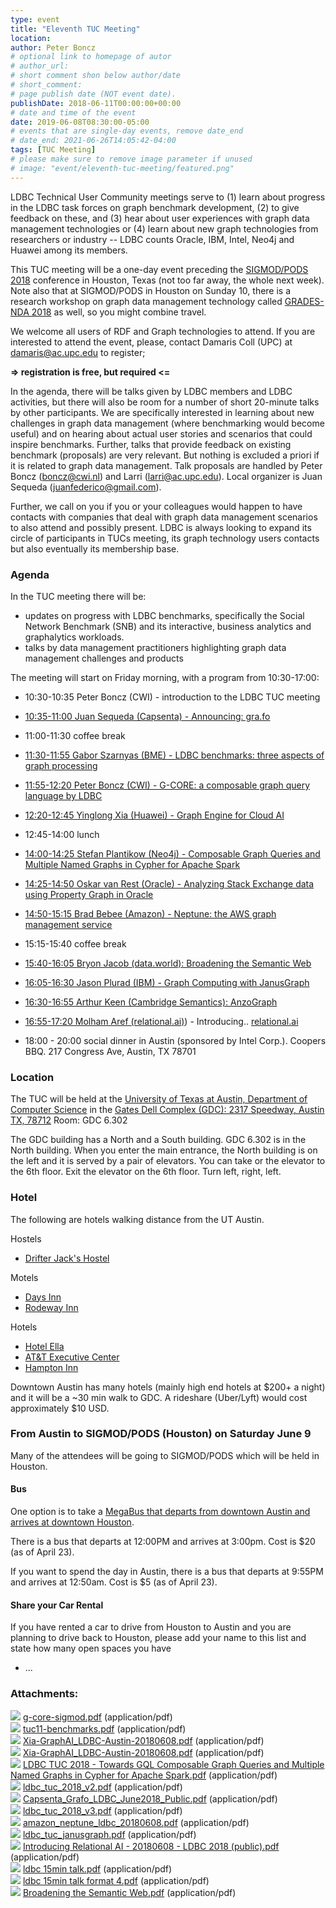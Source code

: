 ```yaml
---
type: event
title: "Eleventh TUC Meeting"
location: 
author: Peter Boncz
# optional link to homepage of autor
# author_url: 
# short comment shon below author/date
# short_comment:
# page publish date (NOT event date).
publishDate: 2018-06-11T00:00:00+00:00
# date and time of the event
date: 2019-06-08T08:30:00-05:00
# events that are single-day events, remove date_end
# date_end: 2021-06-26T14:05:42-04:00
tags: [TUC Meeting]
# please make sure to remove image parameter if unused
# image: "event/eleventh-tuc-meeting/featured.png"
---
```


LDBC Technical User Community meetings serve to (1) learn about progress
in the LDBC task forces on graph benchmark development, (2) to give
feedback on these, and (3) hear about user experiences with graph data
management technologies or (4) learn about new graph technologies from
researchers or industry -- LDBC counts Oracle, IBM, Intel, Neo4j and
Huawei among its members.

This TUC meeting will be a one-day event
preceding the [SIGMOD/PODS 2018](https://sigmod2018.org/) conference in Houston,
Texas (not too far away, the whole next week). Note also that at
SIGMOD/PODS in Houston on Sunday 10, there is a research workshop on
graph data management technology called [GRADES-NDA
2018](https://sites.google.com/site/gradesnda2018/) as
well, so you might combine travel.

We welcome all users of RDF and Graph technologies to attend. If you are
interested to attend the event, please, contact Damaris Coll (UPC)
at <damaris@ac.upc.edu> to register;

**=\> registration is free, but required \<=**

In the agenda, there will be talks given by LDBC members and LDBC
activities, but there will also be room for a number of short 20-minute
talks by other participants. We are specifically interested in learning
about new challenges in graph data management (where benchmarking would
become useful) and on hearing about actual user stories and scenarios
that could inspire benchmarks. Further, talks that provide feedback on
existing benchmark (proposals) are very relevant. But nothing is
excluded a priori if it is related to graph data management. Talk
proposals are handled by Peter Boncz (<boncz@cwi.nl>) and Larri
([larri\@ac.upc.edu](mailto:larri@ac.upc.ed)). Local
organizer is Juan Sequeda (<juanfederico@gmail.com>).

Further, we call on you if you or your colleagues would happen to have
contacts with companies that deal with graph data management scenarios
to also attend and possibly present. LDBC is always looking to expand
its circle of participants in TUCs meeting, its graph technology users
contacts but also eventually its membership base.

### Agenda

In the TUC meeting there will be:

-   updates on progress with LDBC benchmarks, specifically the Social
    Network Benchmark (SNB) and its interactive, business analytics and
    graphalytics workloads.
-   talks by data management practitioners highlighting graph data
    management challenges and products

The  meeting will start on Friday morning,  with a program from
10:30-17:00:

-   10:30-10:35 Peter Boncz (CWI) - introduction to the LDBC TUC
    meeting

-   [10:35-11:00 Juan Sequeda (Capsenta) - Announcing: gra.fo](attachments/91422722/99090478.pdf)

-   11:00-11:30 coffee break

-   [11:30-11:55 Gabor Szarnyas (BME) - LDBC benchmarks: three
    aspects of graph processing](attachments/91422722/99090466.pdf)

-   [11:55-12:20 Peter Boncz (CWI) - G-CORE: a composable graph query
    language by LDBC](attachments/91422722/99090463.pdf)

-   [12:20-12:45 Yinglong Xia (Huawei) - Graph Engine for Cloud AI](attachments/91422722/99090472.pdf)

-   12:45-14:00 lunch

-   [14:00-14:25 Stefan Plantikow (Neo4j) - Composable Graph Queries and
    Multiple Named Graphs in Cypher for Apache Spark](attachments/91422722/99090474.pdf)

-   [14:25-14:50 Oskar van Rest (Oracle) - Analyzing Stack
    Exchange data using Property Graph in Oracle](attachments/91422722/99090481.pdf)

-   [14:50-15:15 Brad Bebee (Amazon) - Neptune: the AWS graph management service](attachments/91422722/99090485.pdf)

-   15:15-15:40 coffee break

-   [15:40-16:05 Bryon Jacob (data.world): Broadening the Semantic Web](attachments/91422722/99811329.pdf)

-   [16:05-16:30 Jason Plurad (IBM) - Graph Computing with JanusGraph](attachments/91422722/99287041.pdf)

-   [16:30-16:55 Arthur Keen (Cambridge Semantics): AnzoGraph](attachments/91422722/99745793.pdf)

-   [16:55-17:20 Molham Aref (relational.ai)](http://relational.ai/)) - Introducing.. [relational.ai](attachments/91422722/99418113.pdf)

-   18:00 - 20:00 social dinner in Austin (sponsored by Intel Corp.).
    Coopers BBQ. 217 Congress Ave, Austin, TX 78701

 
### Location 

The TUC will be held at the [University of Texas at Austin, Department of Computer Science](https://www.cs.utexas.edu/) in the
[Gates Dell Complex (GDC): 2317 Speedway, Austin TX,
78712](https://www.google.com/maps/place/The+University+of+Texas:+Department+of+Computer+Science/@30.2860955,-97.737582,18z/data=!4m5!3m4!1s0x0:0x12edecc8226b3241!8m2!3d30.2862279!4d-97.7365348) Room: GDC 6.302

The GDC building has a North and a South building. GDC 6.302 is in the
North building. When you enter the main
entrance, the North building is on the left and it is served by a pair
of elevators. You can take or the
elevator to the 6th floor. Exit the
elevator on the 6th floor. Turn left, right, left. 


### Hotel 

The following are hotels walking distance from the UT Austin. 

Hostels 

-   [ Drifter Jack's
    Hostel](http://drifterjackshostel.com/)

Motels

-   [Days
    Inn](https://www.google.com/maps/place/Days+Inn+Austin%2FUniversity%2FDowntown/@30.2911871,-97.7368567,14z/data=!4m15!1m6!2m5!1shotels+near+UT+austin!5m3!5m2!1s2018-06-07!2i2!3m7!1s0x8644b58d82473cc9:0xbda334f2e2e9cf63!5m2!1s2018-06-07!2i2!8m2!3d30.2887452!4d-97.7227825)
-   [Rodeway
    Inn](https://www.google.com/maps/place/Rodeway+Inn+University%2FDowntown/@30.2911871,-97.7368567,14z/data=!4m15!1m6!2m5!1shotels+near+UT+austin!5m3!5m2!1s2018-06-07!2i2!3m7!1s0x8644b581d949d2a9:0xe71e74fe2ba199bd!5m2!1s2018-06-07!2i2!8m2!3d30.2874899!4d-97.7250302)

Hotels 

-   [Hotel
    Ella](https://www.google.com/maps/place/Hotel+Ella/@30.2837423,-97.7425673,15.1z/data=!4m15!1m6!2m5!1shotels+near+UT+austin!5m3!5m2!1s2018-06-07!2i2!3m7!1s0x8644b576ebc1faf7:0x2a92b14da34198f5!5m2!1s2018-06-07!2i2!8m2!3d30.2830336!4d-97.7455491)
-   [AT&T Executive
    Center](https://www.google.com/maps/place/AT%26T+Executive+Education+and+Conference+Center/@30.2837423,-97.7425673,15.1z/data=!4m15!1m6!2m5!1shotels+near+UT+austin!5m3!5m2!1s2018-06-07!2i2!3m7!1s0x8644b59de7f3c8cf:0x7ef52b1ad3321879!5m2!1s2018-06-07!2i2!8m2!3d30.2819959!4d-97.7406326)
-   [Hampton
    Inn](https://www.google.com/maps/place/Hampton+Inn+%26+Suites+Austin+at+The+University%2FCapitol/@30.2837423,-97.7425673,15.1z/data=!4m15!1m6!2m5!1shotels+near+UT+austin!5m3!5m2!1s2018-06-07!2i2!3m7!1s0x8644b59e300c5aff:0xd62f0808502f227c!5m2!1s2018-06-07!2i2!8m2!3d30.279587!4d-97.740815)

Downtown Austin has many hotels (mainly high end hotels at \$200+ a
night) and it will be a \~30 min walk to GDC. A rideshare (Uber/Lyft)
would cost approximately \$10 USD. 

### From Austin to SIGMOD/PODS (Houston) on Saturday June 9

Many of the attendees will be going to SIGMOD/PODS which will be held in
Houston.

#### Bus

One option is to take a [MegaBus that departs from downtown Austin and
arrives at downtown
Houston](https://us.megabus.com/journey-planner/journeys?days=1&concessionCount=0&departureDate=2018-06-09&destinationId=318&inboundOtherDisabilityCount=0&inboundPcaCount=0&inboundWheelchairSeated=0&nusCount=0&originId=320&otherDisabilityCount=0&pcaCount=0&totalPassengers=1&wheelchairSeated=0). 

There is a bus that departs at 12:00PM and arrives at 3:00pm. Cost is
\$20 (as of April 23).

If you want to spend the day in Austin, there is a bus that departs at
9:55PM and arrives at 12:50am. Cost is \$5 (as of April 23).

#### Share your Car Rental 

If you have rented a car to drive from Houston to Austin and you are
planning to drive back to Houston, please add your name to this list and
state how many open spaces you have

-   \...

 

### Attachments: 

![](images/icons/bullet_blue.gif)
[g-core-sigmod.pdf](attachments/91422722/99090463.pdf)
(application/pdf)\
![](images/icons/bullet_blue.gif)
[tuc11-benchmarks.pdf](attachments/91422722/99090466.pdf)
(application/pdf)\
![](images/icons/bullet_blue.gif)
[Xia-GraphAI\_LDBC-Austin-20180608.pdf](attachments/91422722/99090472.pdf)
(application/pdf)\
![](images/icons/bullet_blue.gif)
[Xia-GraphAI\_LDBC-Austin-20180608.pdf](attachments/91422722/99090470.pdf)
(application/pdf)\
![](images/icons/bullet_blue.gif) [LDBC TUC 2018 -
Towards GQL Composable Graph Queries and Multiple Named Graphs in Cypher
for Apache Spark.pdf](attachments/91422722/99090474.pdf)
(application/pdf)\
![](images/icons/bullet_blue.gif)
[ldbc\_tuc\_2018\_v2.pdf](attachments/91422722/99090476.pdf)
(application/pdf)\
![](images/icons/bullet_blue.gif)
[Capsenta\_Grafo\_LDBC\_June2018\_Public.pdf](attachments/91422722/99090478.pdf)
(application/pdf)\
![](images/icons/bullet_blue.gif)
[ldbc\_tuc\_2018\_v3.pdf](attachments/91422722/99090481.pdf)
(application/pdf)\
![](images/icons/bullet_blue.gif)
[amazon\_neptune\_ldbc\_20180608.pdf](attachments/91422722/99090485.pdf)
(application/pdf)\
![](images/icons/bullet_blue.gif)
[ldbc\_tuc\_janusgraph.pdf](attachments/91422722/99287041.pdf)
(application/pdf)\
![](images/icons/bullet_blue.gif) [Introducing
Relational AI - 20180608 - LDBC 2018
(public).pdf](attachments/91422722/99418113.pdf) (application/pdf)\
![](images/icons/bullet_blue.gif) [ldbc 15min
talk.pdf](attachments/91422722/99581953.pdf) (application/pdf)\
![](images/icons/bullet_blue.gif) [ldbc 15min talk
format 4.pdf](attachments/91422722/99745793.pdf) (application/pdf)\
![](images/icons/bullet_blue.gif) [Broadening the
Semantic Web.pdf](attachments/91422722/99811329.pdf) (application/pdf)
